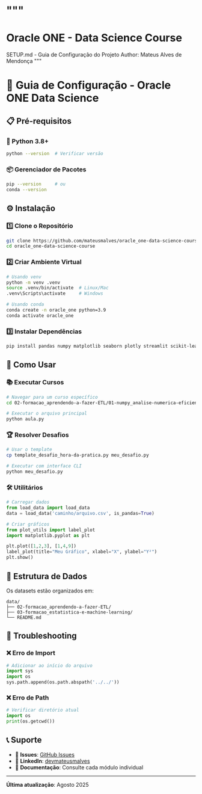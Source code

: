 """
==============================================
Oracle ONE - Data Science Course
==============================================

SETUP.md - Guia de Configuração do Projeto
Author: Mateus Alves de Mendonça
"""

# 🚀 Guia de Configuração - Oracle ONE Data Science

## 📋 Pré-requisitos

### 🐍 Python 3.8+
```bash
python --version  # Verificar versão
```

### 📦 Gerenciador de Pacotes
```bash
pip --version     # ou
conda --version
```

## ⚙️ Instalação

### 1️⃣ Clone o Repositório
```bash
git clone https://github.com/mateusmalves/oracle_one-data-science-course.git
cd oracle_one-data-science-course
```

### 2️⃣ Criar Ambiente Virtual
```bash
# Usando venv
python -m venv .venv
source .venv/bin/activate  # Linux/Mac
.venv\Scripts\activate     # Windows

# Usando conda
conda create -n oracle_one python=3.9
conda activate oracle_one
```

### 3️⃣ Instalar Dependências
```bash
pip install pandas numpy matplotlib seaborn plotly streamlit scikit-learn imbalanced-learn yellowbrick
```

## 🎯 Como Usar

### 📚 Executar Cursos
```bash
# Navegar para um curso específico
cd 02-formacao_aprendendo-a-fazer-ETL/01-numpy_analise-numerica-eficiente-com-python/

# Executar o arquivo principal
python aula.py
```

### 🏆 Resolver Desafios
```bash
# Usar o template
cp template_desafio_hora-da-pratica.py meu_desafio.py

# Executar com interface CLI
python meu_desafio.py
```

### 🛠️ Utilitários
```python
# Carregar dados
from load_data import load_data
data = load_data('caminho/arquivo.csv', is_pandas=True)

# Criar gráficos
from plot_utils import label_plot
import matplotlib.pyplot as plt

plt.plot([1,2,3], [1,4,9])
label_plot(title="Meu Gráfico", xlabel="X", ylabel="Y²")
plt.show()
```

## 📁 Estrutura de Dados

Os datasets estão organizados em:
```
data/
├── 02-formacao_aprendendo-a-fazer-ETL/
├── 03-formacao_estatistica-e-machine-learning/
└── README.md
```

## 🔧 Troubleshooting

### ❌ Erro de Import
```python
# Adicionar ao início do arquivo
import sys
import os
sys.path.append(os.path.abspath('../../'))
```

### ❌ Erro de Path
```python
# Verificar diretório atual
import os
print(os.getcwd())
```

## 📞 Suporte

- 📧 **Issues**: [GitHub Issues](https://github.com/mateusmalves/oracle_one-data-science-course/issues)
- 💼 **LinkedIn**: [devmateusmalves](https://www.linkedin.com/in/devmateusmalves/)
- 📝 **Documentação**: Consulte cada módulo individual

---

**Última atualização**: Agosto 2025
